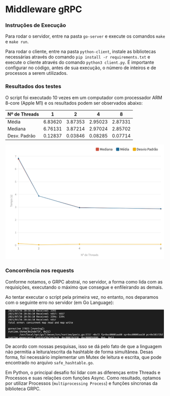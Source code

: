# Middleware gRPC

### Instruções de Execução

Para rodar o servidor, entre na pasta ```go-server``` e execute os comandos ```make``` e ```make run```.

Para rodar o cliente, entre na pasta ```python-client```, instale as bibliotecas necessárias através do comando ```pip install -r requirements.txt``` e execute o cliente através do comando ```python3 client.py```. É importante configurar no código, antes de sua execução, o número de inteiros e de processos a serem utilizados.


### Resultados dos testes

O script foi executado 10 vezes em um computador com processador ARM 8-core (Apple M1) e os resultados podem ser observados abaixo:

| Nº de Threads |    1    |    2    |    4    |    8    |
| ------------- | ------- | ------- | ------- | ------- |
|     Média     | 6.83620 | 3.87353 | 2.95023 | 2.87331 |
|    Mediana    | 6.76131 | 3.87214 | 2.97024 | 2.85702 |
|  Desv. Padrão | 0.12837 | 0.03846 | 0.08285 | 0.07714 |

<p align="left">
  <img src="results.png" width="500" title="Resultados">
</p>

### Concorrência nos requests

Conforme notamos, o GRPC abstrai, no servidor, a forma como lida com as requisições, executando o máximo que consegue e enfileirando as demais.

Ao tentar executar o script pela primeira vez, no entanto, nos deparamos com o seguinte erro no servidor (em Go Language):

<p align="left">
  <img src="error.png" width="500" title="Resultados">
</p>

De acordo com nossas pesquisas, isso se dá pelo fato de que a linguagem não permitia a leitura/escrita da hashtable de forma simultânea. Desas forma, foi necessário implementar um Mutex de leitura e escrita, que pode encontrado no arquivo ```safe_hashtable.go```.

Em Python, o principal desafio foi lidar com as diferenças entre Threads e Processos e suas relações com funções Async. Como resultado, optamos por utilizar Processos (```multiprocessing Process```) e funções síncronas da biblioteca GRPC.
